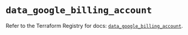 # `data_google_billing_account`

Refer to the Terraform Registry for docs: [`data_google_billing_account`](https://registry.terraform.io/providers/hashicorp/google-beta/5.39.0/docs/data-sources/google_billing_account).
